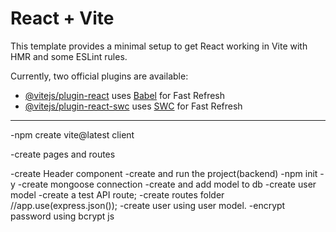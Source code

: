 # React + Vite

This template provides a minimal setup to get React working in Vite with HMR and some ESLint rules.

Currently, two official plugins are available:

- [@vitejs/plugin-react](https://github.com/vitejs/vite-plugin-react/blob/main/packages/plugin-react/README.md) uses [Babel](https://babeljs.io/) for Fast Refresh
- [@vitejs/plugin-react-swc](https://github.com/vitejs/vite-plugin-react-swc) uses [SWC](https://swc.rs/) for Fast Refresh
-------------------------------------------
-npm create vite@latest client

-create pages and routes

-create Header component
-create and run the project(backend)
-npm init -y
-create mongoose connection
-create and add model to db
-create user model
-create a test API route;
-create routes folder
//app.use(express.json());
-create user using user model.
-encrypt password using bcrypt js


